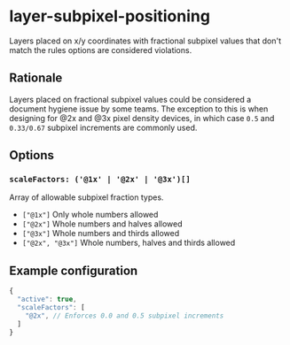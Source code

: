 # layer-subpixel-positioning

Layers placed on x/y coordinates with fractional subpixel values that don't match the rules options
are considered violations.

## Rationale

Layers placed on fractional subpixel values could be considered a document hygiene issue by some
teams. The exception to this is when designing for @2x and @3x pixel density devices, in which case
`0.5` and `0.33/0.67` subpixel increments are commonly used.

## Options

### `scaleFactors: ('@1x' | '@2x' | '@3x')[]`

Array of allowable subpixel fraction types.

- `["@1x"]` Only whole numbers allowed
- `["@2x"]` Whole numbers and halves allowed
- `["@3x"]` Whole numbers and thirds allowed
- `["@2x", "@3x"]` Whole numbers, halves and thirds allowed

## Example configuration

```js
{
  "active": true,
  "scaleFactors": [
    "@2x", // Enforces 0.0 and 0.5 subpixel increments
  ]
}
```
